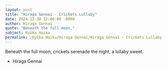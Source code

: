```yaml
---
layout: post
title: "Hiraga Gennai - Crickets Lullaby"
date: 2024-12-30 12:00:00 -0000
author: Hiraga Gennai
quote: "Beneath the full moon,"
subject: Kyōka Haiku
permalink: /Kyōka Haiku/Hiraga Gennai/Hiraga Gennai - Crickets Lullaby
---
```


Beneath the full moon,
crickets serenade the night,
a lullaby sweet.

- Hiraga Gennai
